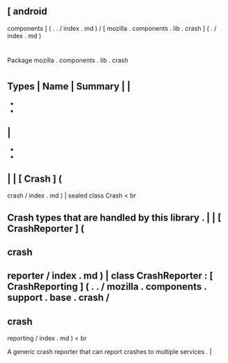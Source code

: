[
android
-
components
]
(
.
.
/
index
.
md
)
/
[
mozilla
.
components
.
lib
.
crash
]
(
.
/
index
.
md
)
#
#
Package
mozilla
.
components
.
lib
.
crash
#
#
#
Types
|
Name
|
Summary
|
|
-
-
-
|
-
-
-
|
|
[
Crash
]
(
-
crash
/
index
.
md
)
|
sealed
class
Crash
<
br
>
Crash
types
that
are
handled
by
this
library
.
|
|
[
CrashReporter
]
(
-
crash
-
reporter
/
index
.
md
)
|
class
CrashReporter
:
[
CrashReporting
]
(
.
.
/
mozilla
.
components
.
support
.
base
.
crash
/
-
crash
-
reporting
/
index
.
md
)
<
br
>
A
generic
crash
reporter
that
can
report
crashes
to
multiple
services
.
|
